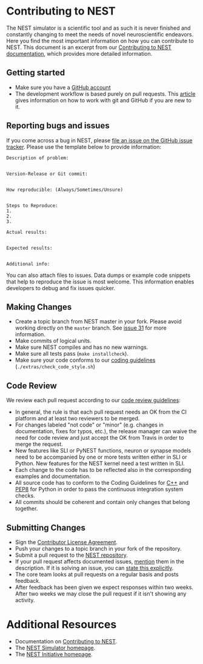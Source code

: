 # Contributing to NEST

The NEST simulator is a scientific tool and as such it is never finished and constantly changing to meet the needs of novel neuroscientific endeavors. Here you find the most important information on how you can contribute to NEST. This document is an excerpt from our [Contributing to NEST documentation](https://nest-simulator.readthedocs.io/en/latest/contribute/index.html), which provides more detailed information.

## Getting started

* Make sure you have a [GitHub account](https://github.com/signup/free)
* The development workflow is based purely on pull requests. This [article](https://nest-simulator.readthedocs.io/en/latest/contribute/development_workflow.html) gives information on how to work with git and GitHub if you are new to it.

## Reporting bugs and issues

If you come across a bug in NEST, please [file an issue on the GitHub issue tracker](https://github.com/nest/nest-simulator/issues/new). Please use the template below to provide information:

```
Description of problem:


Version-Release or Git commit:


How reproducible: (Always/Sometimes/Unsure)


Steps to Reproduce:
1.
2.
3.

Actual results:


Expected results:


Additional info:
```

You can also attach files to issues. Data dumps or example code snippets that help to reproduce the issue is most welcome. This information enables developers to debug and fix issues quicker.

## Making Changes

* Create a topic branch from NEST master in your fork. Please avoid working directly on the `master` branch. See [issue 31](https://github.com/nest/nest-simulator/issues/31) for more information.
* Make commits of logical units.
* Make sure NEST compiles and has no new warnings.
* Make sure all tests pass (`make installcheck`).
* Make sure your code conforms to our [coding guidelines](https://nest-simulator.readthedocs.io/en/latest/contribute/coding_guidelines_cpp.html) (`./extras/check_code_style.sh`)

## Code Review

We review each pull request according to our [code review guidelines](https://nest-simulator.readthedocs.io/en/latest/contribute/code_review_guidelines.html):

* In general, the rule is that each pull request needs an OK from the CI platform and at least two reviewers to be merged.
* For changes labeled "not code" or "minor" (e.g. changes in documentation, fixes for typos, etc.), the release manager can waive the need for code review and just accept the OK from Travis in order to merge the request.
* New features like SLI or PyNEST functions, neuron or synapse models need to be accompanied by one or more tests written either in SLI or Python. New features for the NEST kernel need a test written in SLI.
* Each change to the code has to be reflected also in the corresponding examples and documentation.
* All source code has to conform to the Coding Guidelines for [C++](https://nest-simulator.readthedocs.io/en/latest/contribute/coding_guidelines_cpp.html) and [PEP8](https://www.python.org/dev/peps/pep-0008/) for Python in order to pass the continuous integration system checks.
* All commits should be coherent and contain only changes that belong together.

## Submitting Changes

* Sign the [Contributor License Agreement](https://raw.githubusercontent.com/nest/nest-simulator/master/doc/userdoc/contribute/NEST_Contributor_Agreement.pdf).
* Push your changes to a topic branch in your fork of the repository.
* Submit a pull request to the [NEST repository](https://github.com/nest/nest-simulator).
* If your pull request affects documented issues, [mention](https://github.com/blog/957-introducing-issue-mentions) them in the description. If it is solving an issue, you can [state this explicitly](https://help.github.com/articles/closing-issues-via-commit-messages/).
* The core team looks at pull requests on a regular basis and posts feedback.
* After feedback has been given we expect responses within two weeks. After two weeks we may close the pull request if it isn't showing any activity.

# Additional Resources

* Documentation on [Contributing to NEST](https://nest-simulator.readthedocs.io/en/latest/contribute/index.html).
* The [NEST Simulator homepage](https://www.nest-simulator.org/).
* The [NEST Initiative homepage](https://www.nest-initiative.org/).
